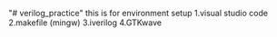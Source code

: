 "# verilog_practice" 
this is for environment setup
1.visual studio code
2.makefile (mingw)
3.iverilog
4.GTKwave